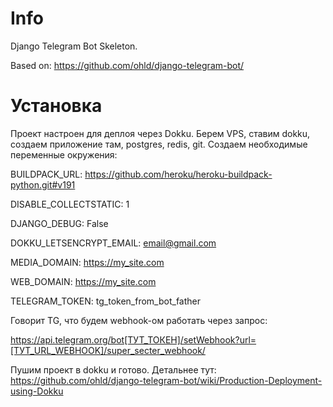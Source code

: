 # Info
Django Telegram Bot Skeleton.

Based on: https://github.com/ohld/django-telegram-bot/

# Установка
Проект настроен для деплоя через Dokku. Берем VPS, ставим dokku, создаем приложение там, postgres, redis, git.
Создаем необходимые переменные окружения:

BUILDPACK_URL:            https://github.com/heroku/heroku-buildpack-python.git#v191

DISABLE_COLLECTSTATIC:    1

DJANGO_DEBUG:             False

DOKKU_LETSENCRYPT_EMAIL:  email@gmail.com

MEDIA_DOMAIN:             https://my_site.com

WEB_DOMAIN:               https://my_site.com

TELEGRAM_TOKEN:           tg_token_from_bot_father

Говорит TG, что будем webhook-ом работать через запрос: 

https://api.telegram.org/bot[ТУТ_ТОКЕН]/setWebhook?url=[ТУТ_URL_WEBHOOK]/super_secter_webhook/

Пушим проект в dokku и готово. Детальнее тут: https://github.com/ohld/django-telegram-bot/wiki/Production-Deployment-using-Dokku

